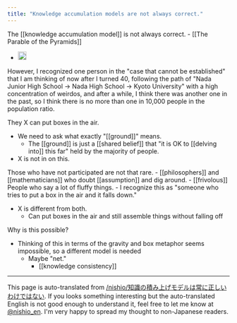 ```yaml
---
title: "Knowledge accumulation models are not always correct."
---
```


The [[knowledge accumulation model]] is not always correct.
    - [[The Parable of the Pyramids]]
- <img src='https://scrapbox.io/api/pages/nishio-en/ピラミッドのたとえ/icon' alt='ピラミッドのたとえ.icon' height="19.5"/>

However, I recognized one person in the "case that cannot be established" that I am thinking of now after I turned 40, following the path of "Nada Junior High School → Nada High School → Kyoto University" with a high concentration of weirdos, and after a while, I think there was another one in the past, so I think there is no more than one in 10,000 people in the population ratio.

They X can put boxes in the air.
- We need to ask what exactly "[[ground]]" means.
    - The [[ground]] is just a [[shared belief]] that "it is OK to [[delving into]] this far" held by the majority of people.
- X is not in on this.

Those who have not participated are not that rare.
    - [[philosophers]] and [[mathematicians]] who doubt [[assumption]] and dig around.
    - [[frivolous]] People who say a lot of fluffy things.
    - I recognize this as "someone who tries to put a box in the air and it falls down."
- X is different from both.
    - Can put boxes in the air and still assemble things without falling off

Why is this possible?
- Thinking of this in terms of the gravity and box metaphor seems impossible, so a different model is needed
    - Maybe "net."
        - [[knowledge consistency]]

---
This page is auto-translated from [/nishio/知識の積み上げモデルは常に正しいわけではない](https://scrapbox.io/nishio/知識の積み上げモデルは常に正しいわけではない). If you looks something interesting but the auto-translated English is not good enough to understand it, feel free to let me know at [@nishio_en](https://twitter.com/nishio_en). I'm very happy to spread my thought to non-Japanese readers.